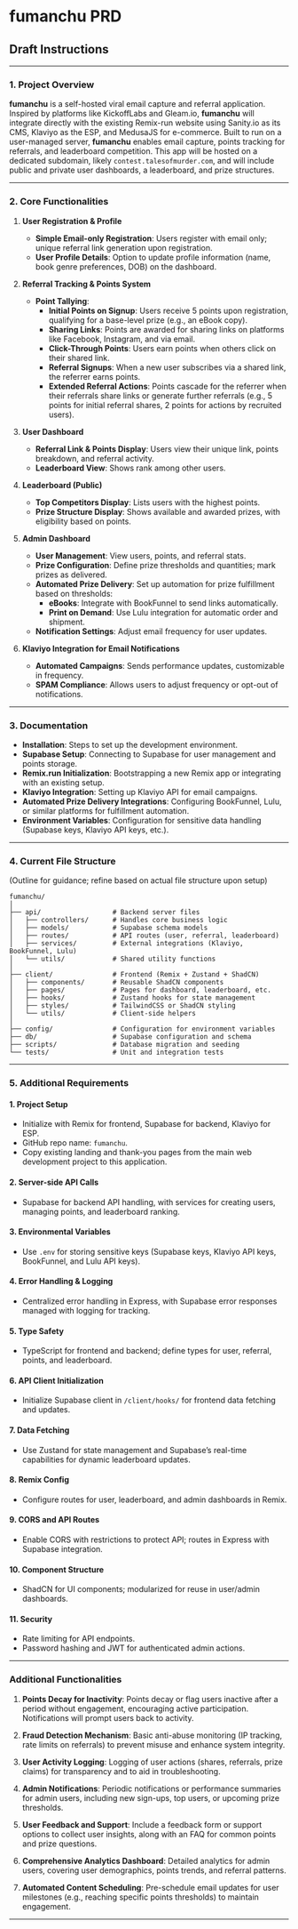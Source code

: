 
# fumanchu PRD

## Draft Instructions

---

### 1. Project Overview

**fumanchu** is a self-hosted viral email capture and referral application. Inspired by platforms like KickoffLabs and Gleam.io, **fumanchu** will integrate directly with the existing Remix-run website using Sanity.io as its CMS, Klaviyo as the ESP, and MedusaJS for e-commerce. Built to run on a user-managed server, **fumanchu** enables email capture, points tracking for referrals, and leaderboard competition. This app will be hosted on a dedicated subdomain, likely `contest.talesofmurder.com`, and will include public and private user dashboards, a leaderboard, and prize structures.

---

### 2. Core Functionalities

1. **User Registration & Profile**
   - **Simple Email-only Registration**: Users register with email only; unique referral link generation upon registration.
   - **User Profile Details**: Option to update profile information (name, book genre preferences, DOB) on the dashboard.

2. **Referral Tracking & Points System**
   - **Point Tallying**:
     - **Initial Points on Signup**: Users receive 5 points upon registration, qualifying for a base-level prize (e.g., an eBook copy).
     - **Sharing Links**: Points are awarded for sharing links on platforms like Facebook, Instagram, and via email.
     - **Click-Through Points**: Users earn points when others click on their shared link.
     - **Referral Signups**: When a new user subscribes via a shared link, the referrer earns points.
     - **Extended Referral Actions**: Points cascade for the referrer when their referrals share links or generate further referrals (e.g., 5 points for initial referral shares, 2 points for actions by recruited users).

3. **User Dashboard**
   - **Referral Link & Points Display**: Users view their unique link, points breakdown, and referral activity.
   - **Leaderboard View**: Shows rank among other users.

4. **Leaderboard (Public)**
   - **Top Competitors Display**: Lists users with the highest points.
   - **Prize Structure Display**: Shows available and awarded prizes, with eligibility based on points.

5. **Admin Dashboard**
   - **User Management**: View users, points, and referral stats.
   - **Prize Configuration**: Define prize thresholds and quantities; mark prizes as delivered.
   - **Automated Prize Delivery**: Set up automation for prize fulfillment based on thresholds:
     - **eBooks**: Integrate with BookFunnel to send links automatically.
     - **Print on Demand**: Use Lulu integration for automatic order and shipment.
   - **Notification Settings**: Adjust email frequency for user updates.

6. **Klaviyo Integration for Email Notifications**
   - **Automated Campaigns**: Sends performance updates, customizable in frequency.
   - **SPAM Compliance**: Allows users to adjust frequency or opt-out of notifications.

---

### 3. Documentation

- **Installation**: Steps to set up the development environment.
- **Supabase Setup**: Connecting to Supabase for user management and points storage.
- **Remix.run Initialization**: Bootstrapping a new Remix app or integrating with an existing setup.
- **Klaviyo Integration**: Setting up Klaviyo API for email campaigns.
- **Automated Prize Delivery Integrations**: Configuring BookFunnel, Lulu, or similar platforms for fulfillment automation.
- **Environment Variables**: Configuration for sensitive data handling (Supabase keys, Klaviyo API keys, etc.).

---

### 4. Current File Structure

(Outline for guidance; refine based on actual file structure upon setup)

```plaintext
fumanchu/
│
├── api/                  # Backend server files
│   ├── controllers/      # Handles core business logic
│   ├── models/           # Supabase schema models
│   ├── routes/           # API routes (user, referral, leaderboard)
│   ├── services/         # External integrations (Klaviyo, BookFunnel, Lulu)
│   └── utils/            # Shared utility functions
│
├── client/               # Frontend (Remix + Zustand + ShadCN)
│   ├── components/       # Reusable ShadCN components
│   ├── pages/            # Pages for dashboard, leaderboard, etc.
│   ├── hooks/            # Zustand hooks for state management
│   ├── styles/           # TailwindCSS or ShadCN styling
│   └── utils/            # Client-side helpers
│
├── config/               # Configuration for environment variables
├── db/                   # Supabase configuration and schema
├── scripts/              # Database migration and seeding
└── tests/                # Unit and integration tests
```

---

### 5. Additional Requirements

#### 1. Project Setup
- Initialize with Remix for frontend, Supabase for backend, Klaviyo for ESP.
- GitHub repo name: `fumanchu`.
- Copy existing landing and thank-you pages from the main web development project to this application.

#### 2. Server-side API Calls
- Supabase for backend API handling, with services for creating users, managing points, and leaderboard ranking.

#### 3. Environmental Variables
- Use `.env` for storing sensitive keys (Supabase keys, Klaviyo API keys, BookFunnel, and Lulu API keys).

#### 4. Error Handling & Logging
- Centralized error handling in Express, with Supabase error responses managed with logging for tracking.

#### 5. Type Safety
- TypeScript for frontend and backend; define types for user, referral, points, and leaderboard.

#### 6. API Client Initialization
- Initialize Supabase client in `/client/hooks/` for frontend data fetching and updates.

#### 7. Data Fetching
- Use Zustand for state management and Supabase’s real-time capabilities for dynamic leaderboard updates.

#### 8. Remix Config
- Configure routes for user, leaderboard, and admin dashboards in Remix.

#### 9. CORS and API Routes
- Enable CORS with restrictions to protect API; routes in Express with Supabase integration.

#### 10. Component Structure
- ShadCN for UI components; modularized for reuse in user/admin dashboards.

#### 11. Security
- Rate limiting for API endpoints.
- Password hashing and JWT for authenticated admin actions.

---

### Additional Functionalities

1. **Points Decay for Inactivity**: Points decay or flag users inactive after a period without engagement, encouraging active participation. Notifications will prompt users back to activity.

2. **Fraud Detection Mechanism**: Basic anti-abuse monitoring (IP tracking, rate limits on referrals) to prevent misuse and enhance system integrity.

3. **User Activity Logging**: Logging of user actions (shares, referrals, prize claims) for transparency and to aid in troubleshooting.

4. **Admin Notifications**: Periodic notifications or performance summaries for admin users, including new sign-ups, top users, or upcoming prize thresholds.

5. **User Feedback and Support**: Include a feedback form or support options to collect user insights, along with an FAQ for common points and prize questions.

6. **Comprehensive Analytics Dashboard**: Detailed analytics for admin users, covering user demographics, points trends, and referral patterns.

7. **Automated Content Scheduling**: Pre-schedule email updates for user milestones (e.g., reaching specific points thresholds) to maintain engagement.

---

